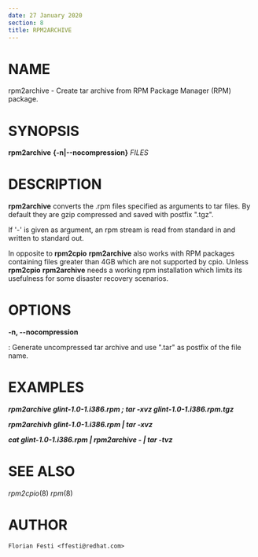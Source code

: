 ```yaml
---
date: 27 January 2020
section: 8
title: RPM2ARCHIVE
---
```


NAME
====

rpm2archive - Create tar archive from RPM Package Manager (RPM) package.

SYNOPSIS
========

**rpm2archive** **{-n\|\--nocompression}** *FILES*

DESCRIPTION
===========

**rpm2archive** converts the .rpm files specified as arguments to tar
files. By default they are gzip compressed and saved with postfix
\".tgz\".

If \'-\' is given as argument, an rpm stream is read from standard in
and written to standard out.

In opposite to **rpm2cpio** **rpm2archive** also works with RPM packages
containing files greater than 4GB which are not supported by cpio.
Unless **rpm2cpio** **rpm2archive** needs a working rpm installation
which limits its usefulness for some disaster recovery scenarios.

OPTIONS
=======

**-n, \--nocompression**

:   Generate uncompressed tar archive and use \".tar\" as postfix of the
    file name.

EXAMPLES
========


***rpm2archive glint-1.0-1.i386.rpm ; tar -xvz
glint-1.0-1.i386.rpm.tgz***

***rpm2archivh glint-1.0-1.i386.rpm \| tar -xvz***

***cat glint-1.0-1.i386.rpm \| rpm2archive - \| tar -tvz***

SEE ALSO
========

*rpm2cpio*(8) *rpm*(8)

AUTHOR
======

    Florian Festi <ffesti@redhat.com>
